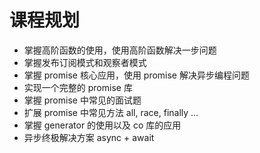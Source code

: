 # 课程规划
- 掌握高阶函数的使用，使用高阶函数解决一步问题
- 掌握发布订阅模式和观察者模式
- 掌握 promise 核心应用，使用 promise 解决异步编程问题
- 实现一个完整的 promise 库
- 掌握 promise 中常见的面试题
- 扩展 promise 中常见方法 all, race, finally ...
- 掌握 generator 的使用以及 co 库的应用
- 异步终极解决方案 async + await





